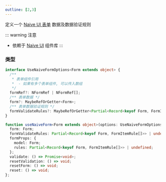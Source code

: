 ```yaml
---
outline: [2,3]
---
```


定义一个 [Naive UI 表单](https://www.naiveui.com/zh-CN/os-theme/components/form) 数据及数据验证规则

::: warning 注意
  - 依赖于 [Naive UI](https://www.npmjs.com/package/naive-ui) 组件库
:::

### 类型

```ts
interface UseNaiveFormOptions<Form extends object> {
  /**
   * 表单组件引用
   *  - 如果有多个表单组件, 可以传入数组
   */
  formRef?: NFormRef | NFormRef[];
  /** 表单数据 */
  form?: MaybeRefOrGetter<Form>;
  /** 表单数据验证规则 */
  formValidateRules?: MaybeRefOrGetter<Partial<Record<keyof Form, FormItemRule[]>>>;
}

function useNaiveForm<Form extends object>(options: UseNaiveFormOptions<Form>): {
  form: Form;
  formValidateRules: Partial<Record<keyof Form, FormItemRule[]>> | undefined;
  formProps: {
    model: Form;
    rules: Partial<Record<keyof Form, FormItemRule[]>> | undefined;
  };
  validate: () => Promise<void>;
  resetValidation: () => void;
  resetForm: () => void;
  reset: () => void;
};
```
